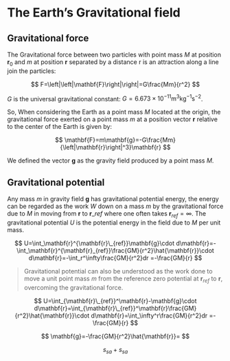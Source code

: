 # The Earth’s Gravitational field

## Gravitational force

The Gravitational force between two particles with point mass $M$ at position $\mathbf{r}_0$ and $m$ at position $\mathbf{r}$ separated by a distance r is an attraction along a line join the particles:

$$
F=\left|\left|\mathbf{F}\right|\right|=G\frac{Mm}{r^2}
$$

$G$ is the universal gravitational constant: $G=6.673\times10^{-11}\mathrm{m}^3\mathrm{kg}^{-1}\mathrm{s}^{-2}$.

So, When considering the Earth as a point mass $M$ located at the origin, the gravitational force exerted on a point mass $m$ at a position vector $\mathbf{r}$ relative to the center of the Earth is given by:

$$
\mathbf{F}=m\mathbf{g}=-G\frac{Mm}{\left|\mathbf{r}\right|^3}\mathbf{r}
$$

We defined the vector $\mathbf{g}$ as the gravity field produced by a point mass $M$.

## Gravitational potential

Any mass $m$ in gravity field $\mathbf{g}$ has gravitational potential energy, the energy can be regarded as the work $W$ down on a mass $m$ by the gravitational force due to $M$ in moving from $\mathbf{r}$ to $\mathbf{r}\_{ref}$ where one often takes $\mathbf{r}_{ref}=\infty$. The gravitational potential $U$ is the potential energy in the field due to $M$ per unit mass.

$$
U=\int_\mathbf{r}^{\mathbf{r}\_{ref}}\mathbf{g}\cdot d\mathbf{r}=-\int_\mathbf{r}^{\mathbf{r}_{ref}}\frac{GM}{r^2}\hat{\mathbf{r}}\cdot d\mathbf{r}=-\int_r^\infty\frac{GM}{r^2}dr
=-\frac{GM}{r}
$$

> Gravitational potential can also be understood as the work done to move a unit point mass $m$ from the reference zero potential at $\mathbf{r}_{ref}$ to $\mathbf{r}$, overcoming the gravitational force.

$$
U=\int_{\mathbf{r}\_{ref}}^\mathbf{r}-\mathbf{g}\cdot d\mathbf{r}=\int_{\mathbf{r}\_{ref}}^\mathbf{r}\frac{GM}{r^2}\hat{\mathbf{r}}\cdot d\mathbf{r}=\int_\infty^r\frac{GM}{r^2}dr
=-\frac{GM}{r}
$$

$$
\mathbf{g}=-\frac{GM}{r^2}\hat{\mathbf{r}}=
$$

$$
s _{sa}+s_{sa}
$$